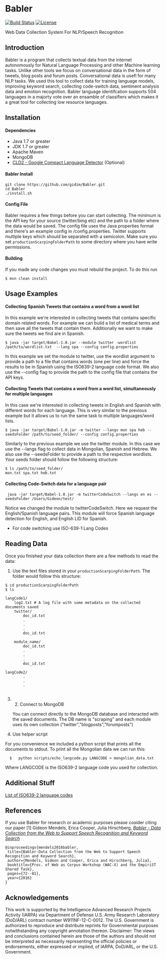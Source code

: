 # Babler
[![Build Status](https://travis-ci.org/gidim/Babler.svg?branch=master)](https://travis-ci.org/gidim/Babler)
[![License](https://img.shields.io/badge/License-Apache%202.0-blue.svg)](https://opensource.org/licenses/Apache-2.0)


Web Data Collection System For NLP/Speech Recognition 
 
 
## Introduction
Babler is a program that collects textual data from the internet autonomously for Natural Language Processing and other Machine learning tasks. Unlike other tools we focus on conversational data in the form of tweets, blog posts and forum posts. Conversational data is usefl for many NLP tasks. We used this tool to collect data for training language models, improving keyword search, collecting code-switch data, sentiment analysis data and emotion recognition. Babler language identifcation supports 504 languages in a majorty vote over an ensamble of classifiers which makes it a great tool for collecting low resource languages.

 
## Installation
 
#### Dependencies
* Java 1.7 or greater
* JDK 1.7 or greater
* Apache Maven
* MongoDB
* [CLD2 - Google Compact Language Detector](https://github.com/CLD2Owners/cld2) (Optional)
 
#### Babler Install
```shell
git clone https://github.com/gidim/Babler.git
cd Babler
./install.sh
```
 
#### Config File
Babler requires a few things before you can start collecting. The minimum is the API key for your source (twitter/bing etc) and the path to a folder where the data would be saved. The config file uses the Java properties format and there's an example config in /config.properties. Twitter supports multiple keys which should be separated with a semicolon.
Make sure you set `productionScarpingFolderPath` to some directory where you have write permissions.
 
#### Building 
If you made any code changes you must rebuild the project. To do this run
```shell
$ mvn clean install
```
 
 
 
## Usage Examples
 
#### Collecting Spanish Tweets that contains a word from a word list
 
In this example we're interested in collecting tweets that contains specific domain related words. For example
we can build a list of medical terms and then save all the tweets that contain them. Additionally we want to make sure
the tweets we find are in Spanish. 
 
```shell
$ java -jar target/Babel-1.0.jar --module twitter -wordlist /path/to/wordlist.txt  --lang spa --config config.properties
```
 
In this example we set the module to twitter, use the wordlist argument to provide a path to a file that contains words (one per line) and force the results to be in Spanish using the ISO639-2 language code format. We also use the --config flag to provide the path to the config file that contains the API keys.
 
 
 
#### Collecting Tweets that contains a word from a word list, simultaneously for multiple languages
 
In this case we're interested in collecting tweets in English and Spanish with different words for each language.
This is very similar to the previous example but it allows us to run the same task to multiple languages/word lists.
```shell
$ java -jar target/Babel-1.0.jar -m twitter --langs mon spa heb --seedsFolder /path/to/seed_folder/ --config config.properties
```
 
Similarly to the previous example we use the twitter module. In this case we use the --langs flag to collect data in Mongolian, Spanish and Hebrew. We also use the --seedsFolder to provide a path to the respective wordlists. Your seeds folder should follow the following structure:
```shell
$ ls /path/to/seed_folder/
mon.txt spa.txt heb.txt
```
 
 
#### Collecting Code-Switch data for a language pair
     java -jar target/Babel-1.0.jar -m twitterCodeSwitch --langs en es --seedsFolder /Users/Gideon/test/
 
Notice we changed the module to twitterCodeSwitch. Here we request the English/Spanish language pairs.
This module will force Spanish language detection for English, and English LID for Spanish.
* For code switching use ISO-639-1 Lang Codes
 
## Reading Data
Once you finished your data collection there are a few methods to read the data:
1. Use the text files stored in your `productionScarpingFolderPath`. The folder would follow this structure:
```shell
$ cd productionScarpingFolderPath
$ ls
 
langCode1/
	log2.txt # A log file with some metadata on the collected documents saved
	twitter/
    	doc_id.txt
        .
        .
        .
        doc_id.txt
    
    module_name/
    	doc_id.txt
        .
        .
        .
        doc_id.txt
        
langCode2/
        .
        .
        .
 
```
 
 
3. 2. Connect to MongoDB
 
    You can connect directly to the MongoDB database and interacted with the saved documents. The DB name
    is "scraping" and each module uses its own collection ("twitter","blogposts","forumposts")
 
4. Use helper script

  For you convenience we included a python script that prints all the documents to stdout.
  To print all the Mongolian data we can run this:
  ```shell
	$   python scripts/echo_langcode.py LANGCODE > mongolian_data.txt
  ```
Where LANGCODE is the ISO639-2 language code you used for collection.
 
 ## Additional Stuff
[List of ISO639-2 language codes](https://www.loc.gov/standards/iso639-2/php/code_list.php)
 
 
 ## References 
 If you use Babler for research or academic purposes please cosider citing our paper
 [1] Gideon Mendels, Erica Cooper, Julia Hirschberg, [*Babler - Data Collection from the Web to Support Speech Recognition and Keyword Search*](http://www.aclweb.org/anthology/W16-26#page=82)

 ```
@inproceedings{mendels2016babler,
  title={Babler-Data Collection from the Web to Support Speech Recognition and Keyword Search},
  author={Mendels, Gideon and Cooper, Erica and Hirschberg, Julia},
  booktitle={Proc. of Web as Corpus Workshop (WAC-X) and the EmpiriST Shared Task},
  pages={72--81},
  year={2016}
}
```


## Acknowledgements

This work is supported by the Intelligence Advanced Research
Projects Activity (IARPA) via Department of Defense
U.S. Army Research Laboratory (DoD/ARL) contract number
W911NF-12-C-0012. The U.S. Government is authorized to
reproduce and distribute reprints for Governmental purposes
notwithstanding any copyright annotation thereon. Disclaimer:
The views and conclusions contained herein are those of the authors
and should not be interpreted as necessarily representing
the official policies or endorsements, either expressed or implied,
of IARPA, DoD/ARL, or the U.S. Government.
